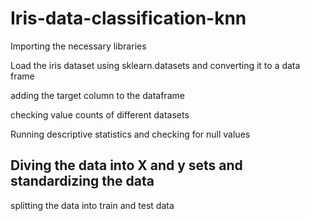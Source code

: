 # Iris-data-classification-knn


Importing the necessary libraries

Load the iris dataset using sklearn.datasets and converting it to a data frame

adding the target column to the dataframe

checking value counts of different datasets

Running descriptive statistics and checking for null values


## Diving the data  into X and y sets and standardizing the data

splitting the data into train and test data